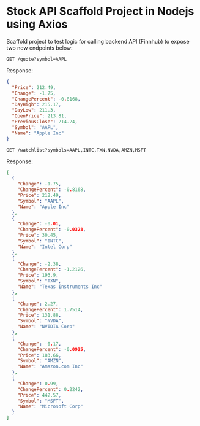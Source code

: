 # Stock API Scaffold Project in Nodejs using Axios

Scaffold project to test logic for calling backend API (Finnhub) to expose two new endpoints below:

`GET /quote?symbol=AAPL`

Response:

```json
{
  "Price": 212.49,
  "Change": -1.75,
  "ChangePercent": -0.8168,
  "DayHigh": 215.17,
  "DayLow": 211.3,
  "OpenPrice": 213.81,
  "PreviousClose": 214.24,
  "Symbol": "AAPL",
  "Name": "Apple Inc"
}
```

`GET /watchlist?symbols=AAPL,INTC,TXN,NVDA,AMZN,MSFT`

Response:

```json
[
  {
    "Change": -1.75,
    "ChangePercent": -0.8168,
    "Price": 212.49,
    "Symbol": "AAPL",
    "Name": "Apple Inc"
  },
  {
    "Change": -0.01,
    "ChangePercent": -0.0328,
    "Price": 30.45,
    "Symbol": "INTC",
    "Name": "Intel Corp"
  },
  {
    "Change": -2.38,
    "ChangePercent": -1.2126,
    "Price": 193.9,
    "Symbol": "TXN",
    "Name": "Texas Instruments Inc"
  },
  {
    "Change": 2.27,
    "ChangePercent": 1.7514,
    "Price": 131.88,
    "Symbol": "NVDA",
    "Name": "NVIDIA Corp"
  },
  {
    "Change": -0.17,
    "ChangePercent": -0.0925,
    "Price": 183.66,
    "Symbol": "AMZN",
    "Name": "Amazon.com Inc"
  },
  {
    "Change": 0.99,
    "ChangePercent": 0.2242,
    "Price": 442.57,
    "Symbol": "MSFT",
    "Name": "Microsoft Corp"
  }
]
```